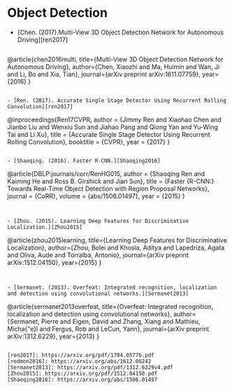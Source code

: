 # Object Detection



- [Chen. (2017).Multi-View 3D Object Detection Network for Autonomous Driving][ren2017]

  ```
@article{chen2016multi,
  title={Multi-View 3D Object Detection Network for Autonomous Driving},
  author={Chen, Xiaozhi and Ma, Huimin and Wan, Ji and Li, Bo and Xia, Tian},
  journal={arXiv preprint arXiv:1611.07759},
  year={2016}
}
  ```

- [Ren. (2017). Accurate Single Stage Detector Using Recurrent Rolling Convolution][ren2017]

  ```
@inproceedings{Ren17CVPR,
author = {Jimmy Ren and Xiaohao Chen and Jianbo Liu and Wenxiu Sun and Jiahao Pang and Qiong Yan and Yu-Wing Tai and Li Xu},
title = {Accurate Single Stage Detector Using Recurrent Rolling Convolution},
booktitle = {CVPR},
year = {2017}
}
  ```

- [Shaoqing. (2016). Faster R-CNN.][Shaoqing2016]

  ```
@article{DBLP:journals/corr/RenHG015,
  author    = {Shaoqing Ren and
               Kaiming He and
               Ross B. Girshick and
               Jian Sun},
  title     = {Faster {R-CNN:} Towards Real-Time Object Detection with Region Proposal
               Networks},
  journal   = {CoRR},
  volume    = {abs/1506.01497},
  year      = {2015}
}
  ```


- [Zhou. (2015). Learning Deep Features for Discriminative Localization.][Zhou2015]

  ```
@article{zhou2015learning,
  title={Learning Deep Features for Discriminative Localization},
  author={Zhou, Bolei and Khosla, Aditya and Lapedriza, Agata and Oliva, Aude and Torralba, Antonio},
  journal={arXiv preprint arXiv:1512.04150},
  year={2015}
}
  ```


- [Sermanet. (2013). Overfeat: Integrated recognition, localization and detection using convolutional networks.][Sermanet2013]

  ```
@article{sermanet2013overfeat,
  title={Overfeat: Integrated recognition, localization and detection using convolutional networks},
  author={Sermanet, Pierre and Eigen, David and Zhang, Xiang and Mathieu, Micha{\"e}l and Fergus, Rob and LeCun, Yann},
  journal={arXiv preprint arXiv:1312.6229},
  year={2013}
}
  ```

[ren2017]: https://arxiv.org/pdf/1704.05776.pdf
[redmon2016]: https://arxiv.org/abs/1612.08242
[Sermanet2013]: https://arxiv.org/pdf/1312.6229v4.pdf
[Zhou2015]: https://arxiv.org/pdf/1512.04150.pdf
[Shaoqing2016]: https://arxiv.org/abs/1506.01497
